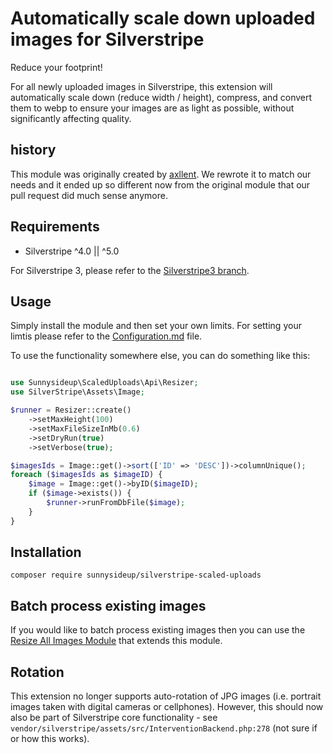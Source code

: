 # Automatically scale down uploaded images for Silverstripe

Reduce your footprint!

For all newly uploaded images in Silverstripe, this extension will automatically scale down (reduce width / height), compress, and convert them to webp to ensure your images are as light as possible, without significantly affecting quality.

## history

This module was originally created by [axllent](https://github.com/axllent/silverstripe-scaled-uploads/). We rewrote it to match our needs and it ended up so different now from the original module that our pull request did much sense anymore.

## Requirements

- Silverstripe ^4.0 || ^5.0

For Silverstripe 3, please refer to the [Silverstripe3 branch](https://github.com/sunnysideup/axllent/silverstripe-scaled-uploads/tree/silverstripe3).

## Usage

Simply install the module and then set your own limits. For setting your limtis please refer to the [Configuration.md](docs/en/Configuration.md) file.

To use the functionality somewhere else, you can do something like this:

```php

use Sunnysideup\ScaledUploads\Api\Resizer;
use SilverStripe\Assets\Image;

$runner = Resizer::create()
    ->setMaxHeight(100)
    ->setMaxFileSizeInMb(0.6)
    ->setDryRun(true)
    ->setVerbose(true);

$imagesIds = Image::get()->sort(['ID' => 'DESC'])->columnUnique();
foreach ($imagesIds as $imageID) {
    $image = Image::get()->byID($imageID);
    if ($image->exists()) {
        $runner->runFromDbFile($image);
    }
}

```

## Installation

```shell
composer require sunnysideup/silverstripe-scaled-uploads
```

## Batch process existing images

If you would like to batch process existing images then you can use the [Resize All Images Module](https://github.com/sunnysideup/silverstripe-resize-all-images/) that extends this module.

## Rotation

This extension no longer supports auto-rotation of JPG images (i.e. portrait images taken with digital cameras or cellphones).
However, this should now also be part of Silverstripe core functionality - see  `vendor/silverstripe/assets/src/InterventionBackend.php:278` (not sure if or how this works).
